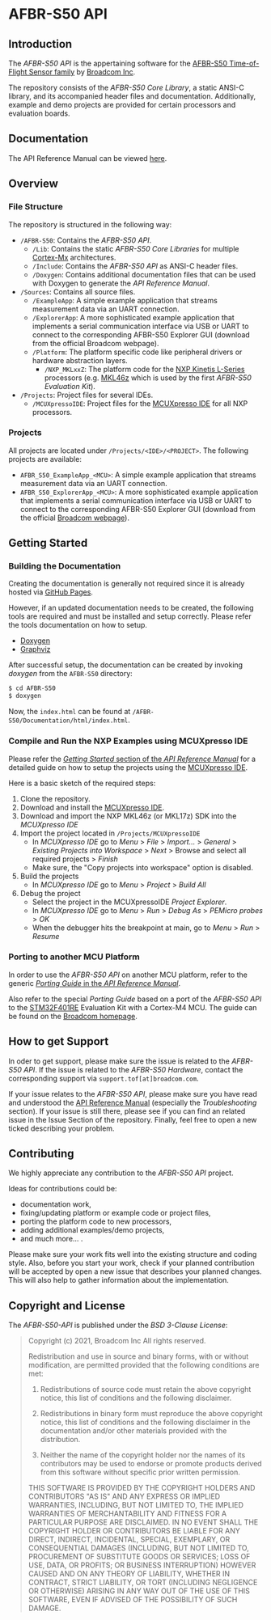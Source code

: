 # AFBR-S50 API

## Introduction

The *AFBR-S50 API* is the appertaining software for the [AFBR-S50 Time-of-Flight Sensor family](https://www.broadcom.com/products/optical-sensors/time-of-flight-3d-sensors) by [Broadcom Inc](https://www.broadcom.com/).

The repository consists of the *AFBR-S50 Core Library*, a static ANSI-C library, and its accompanied header files and documentation. Additionally, example and demo projects are provided for certain processors and evaluation boards.

## Documentation

The API Reference Manual can be viewed [here](https://broadcom.github.io/AFBR-S50-API/).

## Overview

### File Structure

The repository is structured in the following way:
- `/AFBR-S50`: Contains the *AFBR-S50 API*.
    - `/Lib`: Contains the static *AFBR-S50 Core Libraries* for multiple [Cortex-Mx](https://developer.arm.com/ip-products/processors/cortex-m) architectures.
    - `/Include`: Contains the *AFBR-S50 API* as ANSI-C header files.
    - `/Doxygen`: Contains additional documentation files that can be used with Doxygen to generate the *API Reference Manual*.
- `/Sources`: Contains all source files.
    - `/ExampleApp`: A simple example application that streams measurement data via an UART connection.
    - `/ExplorerApp`: A more sophisticated example application that implements a serial communication interface via USB or UART to connect to the corresponding AFBR-S50 Explorer GUI (download from the official Broadcom webpage).
    - `/Platform`: The platform specific code like peripheral drivers or hardware abstraction layers.
        - `/NXP_MKLxxZ`: The platform code for the [NXP Kinetis L-Series](https://www.nxp.com/products/processors-and-microcontrollers/arm-microcontrollers/general-purpose-mcus/kl-series-cortex-m0-plus:KINETIS_L_SERIES) processors (e.g. [MKL46z](https://www.nxp.com/design/development-boards/freedom-development-boards/mcu-boards/freedom-development-platform-for-kinetis-kl3x-and-kl4x-mcus:FRDM-KL46Z) which is used by the first *AFBR-S50 Evaluation Kit*). 
        <!-- - `/STM32F4xx`: The platform code for the [STM32F4 Series](https://www.st.com/en/microcontrollers-microprocessors/stm32f4-series.html) (e.g. [STM32F401RE](https://www.st.com/en/microcontrollers-microprocessors/stm32f401re.html) which is used for the new *AFBR-S50 Evaluation Kit*). -->
- `/Projects`: Project files for several IDEs.
    - `/MCUXpressoIDE`: Project files for the [MCUXpresso IDE](https://www.nxp.com/design/software/development-software/mcuxpresso-software-and-tools-/mcuxpresso-integrated-development-environment-ide:MCUXpresso-IDE) for all NXP processors.
    <!-- - `/STM32CubeIDE`: Project files for the [STM32Cube IDE](https://www.st.com/en/development-tools/stm32cubeide.html) for all STM32 processors. -->

### Projects

All projects are located under `/Projects/<IDE>/<PROJECT>`. The following projects are available:
- `AFBR_S50_ExampleApp_<MCU>`: A simple example application that streams measurement data via an UART connection.
- `AFBR_S50_ExplorerApp_<MCU>`: A more sophisticated example application that implements a serial communication interface via USB or UART to connect to the corresponding AFBR-S50 Explorer GUI (download from the official [Broadcom webpage](https://www.broadcom.com/products/optical-sensors/time-of-flight-3d-sensors)).

## Getting Started

### Building the Documentation

Creating the documentation is generally not required since it is already hosted via [GitHub Pages](https://broadcom.github.io/AFBR-S50-API/).

However, if an updated documentation needs to be created, the following tools are required and must be installed and setup correctly. Please refer the tools documentation on how to setup.

- [Doxygen](https://www.doxygen.nl/)
- [Graphviz](https://graphviz.org/)

After successful setup, the documentation can be created by invoking *doxygen* from the `AFBR-S50` directory:
```bash
$ cd AFBR-S50
$ doxygen
```
Now, the `index.html` can be found at `/AFBR-S50/Documentation/html/index.html`.

### Compile and Run the NXP Examples using MCUXpresso IDE

Please refer the [*Getting Started* section of the *API Reference Manual*](https://broadcom.github.io/AFBR-S50-API/getting_started.html#gs_mcuxpresso) for a detailed guide on how to setup the projects using the [MCUXpresso IDE](https://www.nxp.com/design/software/development-software/mcuxpresso-software-and-tools-/mcuxpresso-integrated-development-environment-ide:MCUXpresso-IDE).

Here is a basic sketch of the required steps:
1. Clone the repository.
2. Download and install the [MCUXpresso IDE](https://www.nxp.com/design/software/development-software/mcuxpresso-software-and-tools-/mcuxpresso-integrated-development-environment-ide:MCUXpresso-IDE).
3. Download and import the NXP MKL46z (or MKL17z) SDK into the *MCUXpresso IDE*
4. Import the project located in `/Projects/MCUXpressoIDE`
    - In *MCUXpresso IDE* go to *Menu* > *File* > *Import...* > *General* > *Existing Projects into Workspace* > *Next* > Browse and select all required projects > *Finish*
    - Make sure, the "Copy projects into workspace" option is disabled.
5. Build the projects 
    - In *MCUXpresso IDE* go to *Menu* > *Project* > *Build All*
6. Debug the project
    - Select the project in the MCUXpressoIDE *Project Explorer*.
    - In *MCUXpresso IDE* go to *Menu* > *Run* > *Debug As* > *PEMicro probes* > *OK*
    - When the debugger hits the breakpoint at main, go to *Menu* > *Run* > *Resume*

<!-- ### Compile and Run the STM Examples using STM32Cube IDE

Please refer to the [*Getting Started* Section of the *API Reference Manual*](https://broadcom.github.io/AFBR-S50-API/getting_started.html#gs_mcuxpresso) on how to setup the projects using the [STM32Cube IDE](https://www.st.com/en/development-tools/stm32cubeide.html). -->

### Porting to another MCU Platform

In order to use the *AFBR-S50 API* on another MCU platform, refer to the generic [*Porting Guide* in the *API Reference Manual*](https://broadcom.github.io/AFBR-S50-API/porting_guide.html). 

Also refer to the special *Porting Guide* based on a port of the *AFBR-S50 API* to the [STM32F401RE](https://www.st.com/en/evaluation-tools/nucleo-f401re.html) Evaluation Kit with a Cortex-M4 MCU. The guide can be found on the [Broadcom homepage](https://docs.broadcom.com/docs/AFBR-S50-SDK-Porting-Guide-to-Cortex-M4).

## How to get Support

In oder to get support, please make sure the issue is related to the *AFBR-S50 API*. If the issue is related to the *AFBR-S50 Hardware*, contact the corresponding support via `support.tof[at]broadcom.com`.

If your issue relates to the *AFBR-S50 API*, please make sure you have read and understood the [API Reference Manual](https://broadcom.github.io/AFBR-S50-API/) (especially the *Troubleshooting* section). If your issue is still there, please see if you can find an related issue in the Issue Section of the repository. Finally, feel free to open a new ticked describing your problem.

## Contributing

We highly appreciate any contribution to the *AFBR-S50 API* project.

Ideas for contributions could be:
- documentation work,
- fixing/updating platform or example code or project files,
- porting the platform code to new processors,
- adding additional examples/demo projects,
- and much more...
.

Please make sure your work fits well into the existing structure and coding style. Also, before you start your work, check if your planned contribution will be accepted by open a new issue that describes your planned changes. This will also help to gather information about the implementation.

## Copyright and License

The *AFBR-S50-API* is published under the *BSD 3-Clause License*:

> Copyright (c) 2021, Broadcom Inc
> All rights reserved.
> 
> Redistribution and use in source and binary forms, with or without
> modification, are permitted provided that the following conditions are met:
> 
> 1. Redistributions of source code must retain the above copyright notice, this
>   list of conditions and the following disclaimer.
> 
> 2. Redistributions in binary form must reproduce the above copyright notice,
>   this list of conditions and the following disclaimer in the documentation
>   and/or other materials provided with the distribution.
>
> 3. Neither the name of the copyright holder nor the names of its
>   contributors may be used to endorse or promote products derived from
>   this software without specific prior written permission.
> 
> THIS SOFTWARE IS PROVIDED BY THE COPYRIGHT HOLDERS AND CONTRIBUTORS "AS IS"
> AND ANY EXPRESS OR IMPLIED WARRANTIES, INCLUDING, BUT NOT LIMITED TO, THE
> IMPLIED WARRANTIES OF MERCHANTABILITY AND FITNESS FOR A PARTICULAR PURPOSE ARE
> DISCLAIMED. IN NO EVENT SHALL THE COPYRIGHT HOLDER OR CONTRIBUTORS BE LIABLE
> FOR ANY DIRECT, INDIRECT, INCIDENTAL, SPECIAL, EXEMPLARY, OR CONSEQUENTIAL
> DAMAGES (INCLUDING, BUT NOT LIMITED TO, PROCUREMENT OF SUBSTITUTE GOODS OR
> SERVICES; LOSS OF USE, DATA, OR PROFITS; OR BUSINESS INTERRUPTION) HOWEVER
> CAUSED AND ON ANY THEORY OF LIABILITY, WHETHER IN CONTRACT, STRICT LIABILITY,
> OR TORT (INCLUDING NEGLIGENCE OR OTHERWISE) ARISING IN ANY WAY OUT OF THE USE
> OF THIS SOFTWARE, EVEN IF ADVISED OF THE POSSIBILITY OF SUCH DAMAGE.
